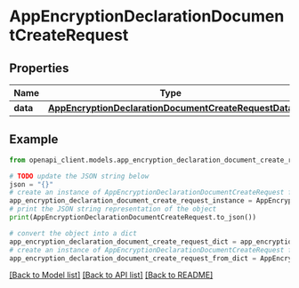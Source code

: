 # AppEncryptionDeclarationDocumentCreateRequest


## Properties

Name | Type | Description | Notes
------------ | ------------- | ------------- | -------------
**data** | [**AppEncryptionDeclarationDocumentCreateRequestData**](AppEncryptionDeclarationDocumentCreateRequestData.md) |  | 

## Example

```python
from openapi_client.models.app_encryption_declaration_document_create_request import AppEncryptionDeclarationDocumentCreateRequest

# TODO update the JSON string below
json = "{}"
# create an instance of AppEncryptionDeclarationDocumentCreateRequest from a JSON string
app_encryption_declaration_document_create_request_instance = AppEncryptionDeclarationDocumentCreateRequest.from_json(json)
# print the JSON string representation of the object
print(AppEncryptionDeclarationDocumentCreateRequest.to_json())

# convert the object into a dict
app_encryption_declaration_document_create_request_dict = app_encryption_declaration_document_create_request_instance.to_dict()
# create an instance of AppEncryptionDeclarationDocumentCreateRequest from a dict
app_encryption_declaration_document_create_request_from_dict = AppEncryptionDeclarationDocumentCreateRequest.from_dict(app_encryption_declaration_document_create_request_dict)
```
[[Back to Model list]](../README.md#documentation-for-models) [[Back to API list]](../README.md#documentation-for-api-endpoints) [[Back to README]](../README.md)


